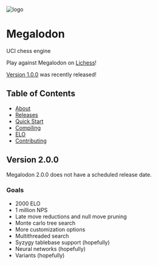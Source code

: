 ![logo](https://raw.githubusercontent.com/megalodon-chess/megalodon/main/logo/logo_widescreen_light.png)

# Megalodon

UCI chess engine

Play against Megalodon on [Lichess][lichess]!

[Version 1.0.0][latest] was recently released!

## Table of Contents

* [About][about]
* [Releases][releases]
* [Quick Start][quickstart]
* [Compiling][compiling]
* [ELO][elo]
* [Contributing][contrib]

## Version 2.0.0

Megalodon 2.0.0 does not have a scheduled release date.

### Goals

* 2000 ELO
* 1 million NPS
* Late move reductions and null move pruning
* Monte carlo tree search
* More customization options
* Multithreaded search
* Syzygy tablebase support (hopefully)
* Neural networks (hopefully)
* Variants (hopefully)

[lichess]: https://lichess.org/@/megalodon-chess
[latest]: https://github.com/megalodon-chess/megalodon/releases/latest
[about]: https://megalodon-chess.github.io/megalodon/about
[releases]: https://megalodon-chess.github.io/megalodon/releases
[quickstart]: https://megalodon-chess.github.io/megalodon/quick-start
[compiling]: https://megalodon-chess.github.io/megalodon/compiling
[elo]: https://megalodon-chess.github.io/megalodon/elo
[contrib]: https://github.com/megalodon-chess/megalodon/blob/main/CONTRIBUTING.md

